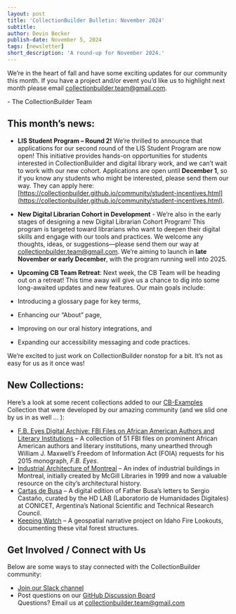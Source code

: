 ```yaml
---
layout: post
title: 'CollectionBuilder Bulletin: November 2024'
subtitle:
author: Devin Becker
publish-date: November 5, 2024
tags: [newsletter]
short_description: 'A round-up for November 2024.'
---
```

We’re in the heart of fall and have some exciting updates for our community this month. If you have a project and/or event you’d like us to highlight next month please email [collectionbuilder.team@gmail.com](mailto:collectionbuilder.team@gmail.com).

\- The CollectionBuilder Team

## **This month’s news:**

* **LIS Student Program – Round 2\!** We’re thrilled to announce that applications for our second round of the LIS Student Program are now open\! This initiative provides hands-on opportunities for students interested in CollectionBuilder and digital library work, and we can’t wait to work with our new cohort. Applications are open until **December 1**, so if you know any students who might be interested, please send them our way. They can apply here: [https://collectionbuilder.github.io/community/student-incentives.html](https://collectionbuilder.github.io/community/student-incentives.html).  
    
* **New Digital Librarian Cohort in Development** \- We’re also in the early stages of designing a new Digital Librarian Cohort Program\! This program is targeted toward librarians who want to deepen their digital skills and engage with our tools and practices. We welcome any thoughts, ideas, or suggestions—please send them our way at [collectionbuilder.team@gmail.com](mailto:collectionbuilder.team@gmail.com). We’re aiming to launch in **late November or early December**, with the program running well into 2025\.  
    
* **Upcoming CB Team Retreat**: Next week, the CB Team will be heading out on a retreat\! This time away will give us a chance to dig into some long-awaited updates and new features. Our main goals include:  
* Introducing a glossary page for key terms,  
* Enhancing our “About” page,  
* Improving on our oral history integrations, and  
* Expanding our accessibility messaging and code practices.


We’re excited to just work on CollectionBuilder nonstop for a bit. It’s not as easy for us as it once was\!

## **New Collections:**

Here’s a look at some recent collections added to our [CB-Examples](https://collectionbuilder.github.io/cb-examples/) Collection that were developed by our amazing community (and we slid one by us in as well ... ):

* [F.B. Eyes Digital Archive: FBI Files on African American Authors and Literary Institutions](https://fbeyes.wustl.edu/) – A collection of 51 FBI files on prominent African American authors and literary institutions, many unearthed through William J. Maxwell’s Freedom of Information Act (FOIA) requests for his 2015 monograph, *F.B. Eyes*.  
* [Industrial Architecture of Montreal](https://digital.library.mcgill.ca/industrial/) – An index of industrial buildings in Montreal, initially created by McGill Libraries in 1999 and now a valuable resource on the city’s architectural history.  
* [Cartas de Busa](https://hdlab.space/cartas_busa/) – A digital edition of Father Busa’s letters to Sergio Castaño, curated by the HD LAB (Laboratorio de Humanidades Digitales) at CONICET, Argentina’s National Scientific and Technical Research Council.  
* [Keeping Watch](https://cdil.lib.uidaho.edu/keeping-watch/) – A geospatial narrative project on Idaho Fire Lookouts, documenting these vital forest structures.

## **Get Involved / Connect with Us**

Below are some ways to stay connected with the CollectionBuilder community:  
* [Join our Slack channel](https://forms.gle/GVb7STSWyq2tto3NA)  
* Post questions on our [GitHub Discussion Board](https://github.com/orgs/CollectionBuilder/discussions)  
Questions? Email us at [collectionbuilder.team@gmail.com](mailto:collectionbuilder.team@gmail.com)   

